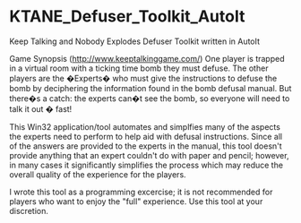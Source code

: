 ﻿# KTANE_Defuser_Toolkit_AutoIt

Keep Talking and Nobody Explodes Defuser Toolkit written in AutoIt

Game Synopsis (http://www.keeptalkinggame.com/)
One player is trapped in a virtual room with a ticking time bomb they must defuse. The other players are the �Experts� who must give the instructions to defuse the bomb by deciphering the information found in the bomb defusal manual. But there�s a catch: the experts can�t see the bomb, so everyone will need to talk it out � fast! 

This Win32 application/tool automates and simplfies many of the aspects the experts need to perform to help aid with defusal instructions.  Since all of the answers are provided to the experts in the manual, this tool doesn't provide anything that an expert couldn't do with paper and pencil;  however, in many cases it significantly simplifies the process which may reduce the overall quality of the experience for the players.  

I wrote this tool as a programming excercise; it is not recommended for players who want to enjoy the "full" experience. Use this tool at your discretion.  
